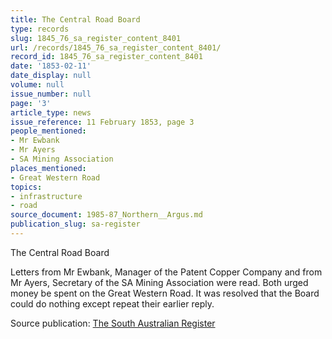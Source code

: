```yaml
---
title: The Central Road Board
type: records
slug: 1845_76_sa_register_content_8401
url: /records/1845_76_sa_register_content_8401/
record_id: 1845_76_sa_register_content_8401
date: '1853-02-11'
date_display: null
volume: null
issue_number: null
page: '3'
article_type: news
issue_reference: 11 February 1853, page 3
people_mentioned:
- Mr Ewbank
- Mr Ayers
- SA Mining Association
places_mentioned:
- Great Western Road
topics:
- infrastructure
- road
source_document: 1985-87_Northern__Argus.md
publication_slug: sa-register
---
```


The Central Road Board

Letters from Mr Ewbank, Manager of the Patent Copper Company and from Mr Ayers, Secretary of the SA Mining Association were read.  Both urged money be spent on the Great Western Road.  It was resolved that the Board could do nothing except repeat their earlier reply.

Source publication: [The South Australian Register](/publications/sa-register/)
